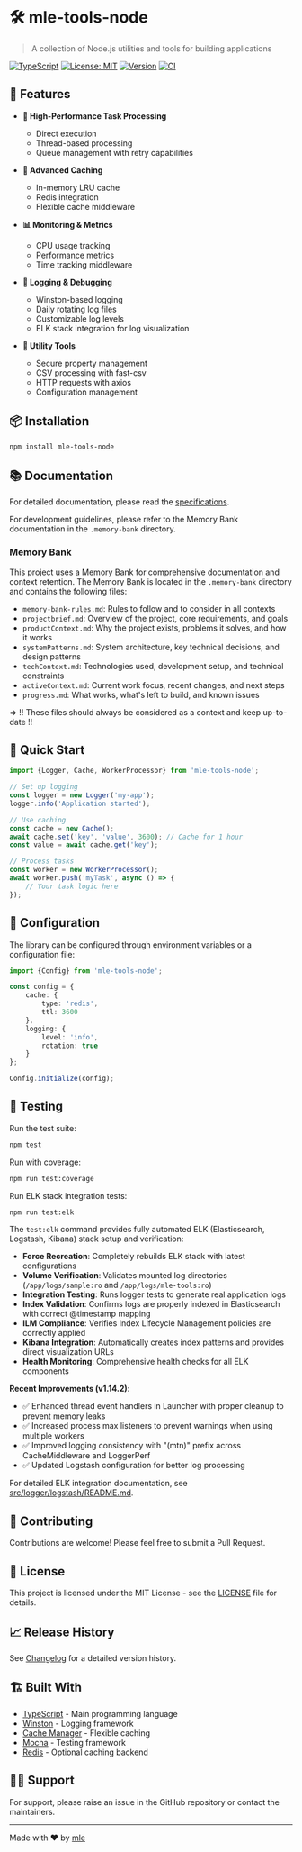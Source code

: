 # 🛠️ mle-tools-node

> A collection of Node.js utilities and tools for building applications

[![TypeScript](https://img.shields.io/badge/TypeScript-Ready-blue.svg)](https://www.typescriptlang.org/)
[![License: MIT](https://img.shields.io/badge/License-MIT-yellow.svg)](https://opensource.org/licenses/MIT)
[![Version](https://img.shields.io/badge/version-1.14.2-green.svg)](https://github.com/mlefree/mle-tools-node)
[![CI](https://github.com/mlefree/mle-tools-node/actions/workflows/ci.yml/badge.svg)](https://github.com/mlefree/mle-tools-node/actions/workflows/ci.yml)

## 🌟 Features

- **🚀 High-Performance Task Processing**
    - Direct execution
    - Thread-based processing
    - Queue management with retry capabilities

- **💾 Advanced Caching**
    - In-memory LRU cache
    - Redis integration
    - Flexible cache middleware

- **📊 Monitoring & Metrics**
    - CPU usage tracking
    - Performance metrics
    - Time tracking middleware

- **📝 Logging & Debugging**
    - Winston-based logging
    - Daily rotating log files
    - Customizable log levels
    - ELK stack integration for log visualization

- **🔧 Utility Tools**
    - Secure property management
    - CSV processing with fast-csv
    - HTTP requests with axios
    - Configuration management

## 📦 Installation

```bash
npm install mle-tools-node
```

## 📚 Documentation

For detailed documentation, please read the [specifications](./specs).

For development guidelines, please refer to the Memory Bank documentation in the `.memory-bank` directory.

### Memory Bank

This project uses a Memory Bank for comprehensive documentation and context retention. The Memory Bank is located in the
`.memory-bank` directory and contains the following files:

- `memory-bank-rules.md`: Rules to follow and to consider in all contexts
- `projectbrief.md`: Overview of the project, core requirements, and goals
- `productContext.md`: Why the project exists, problems it solves, and how it works
- `systemPatterns.md`: System architecture, key technical decisions, and design patterns
- `techContext.md`: Technologies used, development setup, and technical constraints
- `activeContext.md`: Current work focus, recent changes, and next steps
- `progress.md`: What works, what's left to build, and known issues

=> !! These files should always be considered as a context and keep up-to-date !!

## 🚀 Quick Start

```typescript
import {Logger, Cache, WorkerProcessor} from 'mle-tools-node';

// Set up logging
const logger = new Logger('my-app');
logger.info('Application started');

// Use caching
const cache = new Cache();
await cache.set('key', 'value', 3600); // Cache for 1 hour
const value = await cache.get('key');

// Process tasks
const worker = new WorkerProcessor();
await worker.push('myTask', async () => {
    // Your task logic here
});
```

## 🔧 Configuration

The library can be configured through environment variables or a configuration file:

```typescript
import {Config} from 'mle-tools-node';

const config = {
    cache: {
        type: 'redis',
        ttl: 3600
    },
    logging: {
        level: 'info',
        rotation: true
    }
};

Config.initialize(config);
```

## 🧪 Testing

Run the test suite:

```bash
npm test
```

Run with coverage:

```bash
npm run test:coverage
```

Run ELK stack integration tests:

```bash
npm run test:elk
```

The `test:elk` command provides fully automated ELK (Elasticsearch, Logstash, Kibana) stack setup and verification:
- **Force Recreation**: Completely rebuilds ELK stack with latest configurations
- **Volume Verification**: Validates mounted log directories (`/app/logs/sample:ro` and `/app/logs/mle-tools:ro`)
- **Integration Testing**: Runs logger tests to generate real application logs
- **Index Validation**: Confirms logs are properly indexed in Elasticsearch with correct @timestamp mapping
- **ILM Compliance**: Verifies Index Lifecycle Management policies are correctly applied
- **Kibana Integration**: Automatically creates index patterns and provides direct visualization URLs
- **Health Monitoring**: Comprehensive health checks for all ELK components

**Recent Improvements (v1.14.2)**:
- ✅ Enhanced thread event handlers in Launcher with proper cleanup to prevent memory leaks
- ✅ Increased process max listeners to prevent warnings when using multiple workers
- ✅ Improved logging consistency with "(mtn)" prefix across CacheMiddleware and LoggerPerf
- ✅ Updated Logstash configuration for better log processing

For detailed ELK integration documentation, see [src/logger/logstash/README.md](./src/logger/logstash/README.md).

## 🤝 Contributing

Contributions are welcome! Please feel free to submit a Pull Request.

## 📝 License

This project is licensed under the MIT License - see the [LICENSE](LICENSE) file for details.

## 📈 Release History

See [Changelog](./CHANGELOG.md) for a detailed version history.

## 🏗️ Built With

- [TypeScript](https://www.typescriptlang.org/) - Main programming language
- [Winston](https://github.com/winstonjs/winston) - Logging framework
- [Cache Manager](https://github.com/node-cache-manager/node-cache-manager) - Flexible caching
- [Mocha](https://mochajs.org/) - Testing framework
- [Redis](https://redis.io/) - Optional caching backend

## 🙋‍♂️ Support

For support, please raise an issue in the GitHub repository or contact the maintainers.

---

Made with ❤️ by [mle](https://github.com/mlefree)
